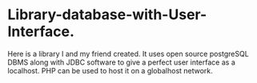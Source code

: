 # Library-database-with-User-Interface.
Here is a library I and my friend created. It uses open source postgreSQL DBMS along with JDBC software to give a perfect user interface as a localhost. PHP can be used to host it on a globalhost network.
